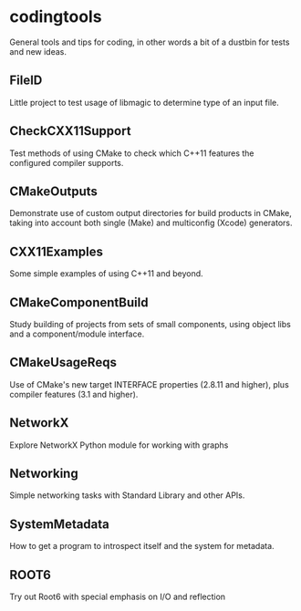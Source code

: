 codingtools
===========

General tools and tips for coding, in other words a bit of a dustbin
for tests and new ideas.

FileID
------
Little project to test usage of libmagic to determine type of an input
file.

CheckCXX11Support
-----------------
Test methods of using CMake to check which C++11 features the configured
compiler supports.

CMakeOutputs
------------
Demonstrate use of custom output directories for build products in CMake,
taking into account both single (Make) and multiconfig (Xcode) generators.

CXX11Examples
-------------
Some simple examples of using C++11 and beyond.

CMakeComponentBuild
-------------------
Study building of projects from sets of small components, using object
libs and a component/module interface.

CMakeUsageReqs
--------------
Use of CMake's new target INTERFACE properties (2.8.11 and higher), plus
compiler features (3.1 and higher).

NetworkX
--------
Explore NetworkX Python module for working with graphs

Networking
----------
Simple networking tasks with Standard Library and other APIs.

SystemMetadata
--------------
How to get a program to introspect itself and the system for metadata.

ROOT6
-----
Try out Root6 with special emphasis on I/O and reflection
